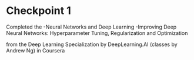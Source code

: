 # Checkpoint 1

Completed the 
-Neural Networks and Deep Learning
-Improving Deep Neural Networks: Hyperparameter Tuning, Regularization and Optimization

from the Deep Learning Specialization by DeepLearning.AI (classes by Andrew Ng) in Coursera